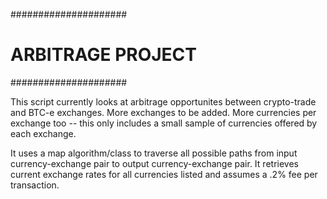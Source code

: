 #####################
# ARBITRAGE PROJECT #
#####################

This script currently looks at arbitrage opportunites between crypto-trade and BTC-e exchanges.
More exchanges to be added.  More currencies per exchange too -- this only includes a small
sample of currencies offered by each exchange.

It uses a map algorithm/class to traverse all possible paths from input currency-exchange pair to
output currency-exchange pair.  It retrieves current exchange rates for all currencies listed
and assumes a .2% fee per transaction.
